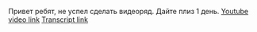 Привет ребят, не успел сделать видеоряд. Дайте плиз 1 день.
[Youtube video link](https://youtu.be/nAKgEiO-G1I)
[Transcript link](https://docs.google.com/document/d/1wDhdhG0L2VXxaQkIzxnrb_RGAfBQaq5qDHelkJWQxTg/edit?usp=sharing)
